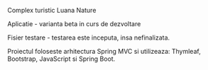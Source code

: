 Complex turistic Luana Nature

Aplicatie - varianta beta in curs de dezvoltare

Fisier testare - testarea este inceputa, insa nefinalizata. 

Proiectul foloseste arhitectura Spring MVC si utilizeaza: Thymleaf, Bootstrap, JavaScript si Spring Boot. 

